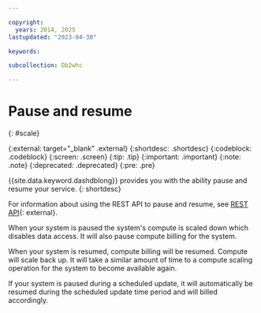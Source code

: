 ```yaml
---

copyright:
  years: 2014, 2025
lastupdated: "2023-04-30"

keywords:

subcollection: Db2whc

---
```


# Pause and resume

{: #scale}

<!-- Attribute definitions -->
{:external: target="_blank" .external}
{:shortdesc: .shortdesc}
{:codeblock: .codeblock}
{:screen: .screen}
{:tip: .tip}
{:important: .important}
{:note: .note}
{:deprecated: .deprecated}
{:pre: .pre}

{{site.data.keyword.dashdblong}} provides you with the ability pause and resume your service.
{: shortdesc}

For information about using the REST API to pause and resume, see [REST API](https://cloud.ibm.com/apidocs/db2-warehouse-on-cloud){: external}.

When your system is paused the system's compute is scaled down which disables data access. It will also pause compute billing for the system.

When your system is resumed, compute billing will be resumed. Compute will scale back up. It will take a similar amount of time to a compute scaling operation for the system to become available again.

If your system is paused during a scheduled update, it will automatically be resumed during the scheduled update time period and will billed accordingly.
